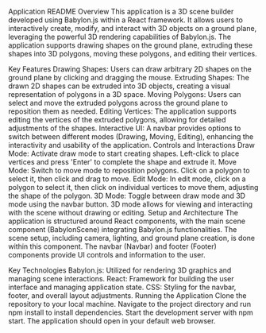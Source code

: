 Application README
Overview
This application is a 3D scene builder developed using Babylon.js within a React framework. It allows users to interactively create, modify, and interact with 3D objects on a ground plane, leveraging the powerful 3D rendering capabilities of Babylon.js. The application supports drawing shapes on the ground plane, extruding these shapes into 3D polygons, moving these polygons, and editing their vertices.

Key Features
Drawing Shapes: Users can draw arbitrary 2D shapes on the ground plane by clicking and dragging the mouse.
Extruding Shapes: The drawn 2D shapes can be extruded into 3D objects, creating a visual representation of polygons in a 3D space.
Moving Polygons: Users can select and move the extruded polygons across the ground plane to reposition them as needed.
Editing Vertices: The application supports editing the vertices of the extruded polygons, allowing for detailed adjustments of the shapes.
Interactive UI: A navbar provides options to switch between different modes (Drawing, Moving, Editing), enhancing the interactivity and usability of the application.
Controls and Interactions
Draw Mode: Activate draw mode to start creating shapes. Left-click to place vertices and press 'Enter' to complete the shape and extrude it.
Move Mode: Switch to move mode to reposition polygons. Click on a polygon to select it, then click and drag to move.
Edit Mode: In edit mode, click on a polygon to select it, then click on individual vertices to move them, adjusting the shape of the polygon.
3D Mode: Toggle between draw mode and 3D mode using the navbar button. 3D mode allows for viewing and interacting with the scene without drawing or editing.
Setup and Architecture
The application is structured around React components, with the main scene component (BabylonScene) integrating Babylon.js functionalities. The scene setup, including camera, lighting, and ground plane creation, is done within this component. The navbar (Navbar) and footer (Footer) components provide UI controls and information to the user.

Key Technologies
Babylon.js: Utilized for rendering 3D graphics and managing scene interactions.
React: Framework for building the user interface and managing application state.
CSS: Styling for the navbar, footer, and overall layout adjustments.
Running the Application
Clone the repository to your local machine.
Navigate to the project directory and run npm install to install dependencies.
Start the development server with npm start. The application should open in your default web browser.
